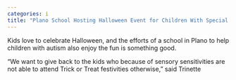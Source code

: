 ```yaml
---
categories: i
title: "Plano School Hosting Halloween Event for Children With Special Needs"
---
```


Kids love to celebrate Halloween, and the efforts of a school in Plano to help children with autism also enjoy the fun is something good.



&#8220;We want to give back to the kids who because of sensory sensitivities are not able to attend Trick or Treat festivities otherwise,&#8221; said Trinette